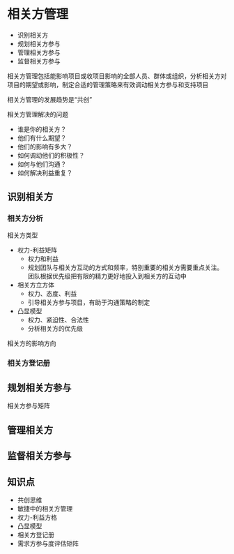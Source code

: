 # 相关方管理
* 识别相关方
* 规划相关方参与
* 管理相关方参与
* 监督相关方参与


相关方管理包括能影响项目或收项目影响的全部人员、群体或组织，分析相关方对项目的期望或影响，制定合适的管理策略来有效调动相关方参与和支持项目

相关方管理的发展趋势是“共创”

相关方管理解决的问题
* 谁是你的相关方？
* 他们有什么期望？
* 他们的影响有多大？
* 如何调动他们的积极性？
* 如何与他们沟通？
* 如何解决利益重复？

## 识别相关方
### 相关方分析
相关方类型

* 权力-利益矩阵
  * 权力和利益
  * 规划团队与相关方互动的方式和频率，特别重要的相关方需要重点关注。团队根据优先级把有限的精力更好地投入到相关方的互动中
* 相关方立方体
  * 权力、态度、利益
  * 引导相关方参与项目，有助于沟通策略的制定
* 凸显模型
  * 权力、紧迫性、合法性
  * 分析相关方的优先级

相关方的影响方向

### 相关方登记册

## 规划相关方参与

相关方参与矩阵


## 管理相关方

## 监督相关方参与

## 知识点
* 共创思维
* 敏捷中的相关方管理
* 权力-利益方格
* 凸显模型
* 相关方登记册
* 需求方参与度评估矩阵
